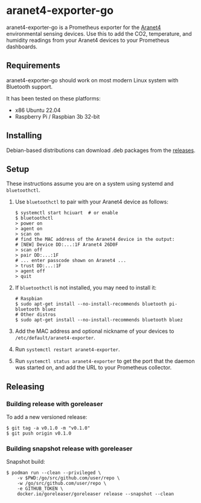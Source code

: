 # aranet4-exporter-go

aranet4-exporter-go is a Prometheus exporter for the [Aranet4](https://aranet.com/products/aranet4/) environmental
sensing devices. Use this to add the CO2, temperature, and humidity readings from your Aranet4 devices to your
Prometheus dashboards.

## Requirements

aranet4-exporter-go should work on most modern Linux system with Bluetooth support.

It has been tested on these platforms:

* x86 Ubuntu 22.04
* Raspberry Pi / Raspbian 3b 32-bit

## Installing

Debian-based distributions can download .deb packages from
the [releases](https://github.com/ryansouza/aranet4-exporter-go/releases).

## Setup

These instructions assume you are on a system using systemd and `bluetoothctl`.

1. Use `bluetoothctl` to pair with your Aranet4 device as follows:

    ```shell
    $ systemctl start hciuart  # or enable
    $ bluetoothctl
    > power on
    > agent on
    > scan on
    # find the MAC address of the Aranet4 device in the output:
    # [NEW] Device DD:...:1F Aranet4 26D0F
    > scan off
    > pair DD:...:1F
    # ... enter passcode shown on Aranet4 ...
    > trust DD:...:1F
    > agent off
    > quit
    ```

2. If `bluetoothctl` is not installed, you may need to install it:

    ```shell
    # Raspbian
    $ sudo apt-get install --no-install-recommends bluetooth pi-bluetooth bluez
    # Other distros
    $ sudo apt-get install --no-install-recommends bluetooth bluez
    ```

3. Add the MAC address and optional nickname of your devices to  `/etc/default/aranet4-exporter`.

4. Run `systemctl restart aranet4-exporter`.

5. Run `systemctl status aranet4-exporter` to get the port that the daemon was started on, and add the URL to your
   Prometheus collector.

## Releasing

### Building release with goreleaser

To add a new versioned release:

```shell
$ git tag -a v0.1.0 -m "v0.1.0"
$ git push origin v0.1.0
```

### Building snapshot release with goreleaser

Snapshot build:

```shell
$ podman run --clean --privileged \
    -v $PWD:/go/src/github.com/user/repo \
    -w /go/src/github.com/user/repo \
    -e GITHUB_TOKEN \
    docker.io/goreleaser/goreleaser release --snapshot --clean
```

